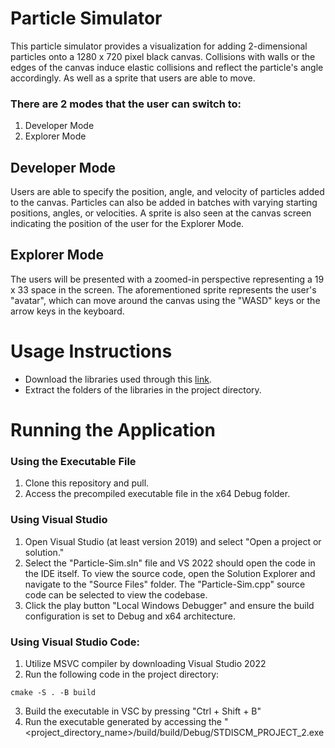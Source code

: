 # Particle Simulator
This particle simulator provides a visualization for adding 2-dimensional particles onto a 1280 x 720 pixel black canvas. Collisions with walls or the edges of the canvas induce elastic collisions and reflect the particle's angle accordingly. As well as a sprite that users are able to move. 

### There are 2 modes that the user can switch to:
1. Developer Mode
2. Explorer Mode

## Developer Mode
Users are able to specify the position, angle, and velocity of particles added to the canvas. Particles can also be added in batches with varying starting positions, angles, or velocities. A sprite is also seen at the canvas screen indicating the position of the user for the Explorer Mode.

## Explorer Mode
The users will be presented with a zoomed-in perspective representing a 19 x 33 space in the screen. The aforementioned sprite represents the user's "avatar", which can move around the canvas using the "WASD" keys or the arrow keys in the keyboard.

# Usage Instructions
- Download the libraries used through this [link](https://drive.google.com/file/d/1WYh7ZnrMbhtwgByEr5ZQEsxh3n9TsQEk/view?usp=drive_link).
- Extract the folders of the libraries in the project directory.

# Running the Application

### Using the Executable File

1. Clone this repository and pull.
2. Access the precompiled executable file in the x64 Debug folder.

### Using Visual Studio
1. Open Visual Studio (at least version 2019) and select "Open a project or solution."
2. Select the "Particle-Sim.sln" file and VS 2022 should open the code in the IDE itself. To view the source code, open the Solution Explorer and navigate to the "Source Files" folder. The "Particle-Sim.cpp" source code can be selected to view the codebase.
3. Click the play button "Local Windows Debugger" and ensure the build configuration is set to Debug and x64 architecture.

### Using Visual Studio Code:
1. Utilize MSVC compiler by downloading Visual Studio 2022
2. Run the following code in the project directory:
```
cmake -S . -B build
```
3. Build the executable in VSC by pressing "Ctrl + Shift + B"
4. Run the executable generated by accessing the "<project_directory_name>/build/build/Debug/STDISCM_PROJECT_2.exe
